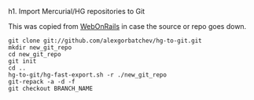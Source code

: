 h1. Import Mercurial/HG repositories to Git

This was copied from [WebOnRails](http://webonrails.com/2009/02/19/export-mercurialhg-repository-to-git-repository/) in case the source or repo goes down.

    git clone git://github.com/alexgorbatchev/hg-to-git.git
    mkdir new_git_repo
    cd new_git_repo
    git init
    cd ..
    hg-to-git/hg-fast-export.sh -r ./new_git_repo
    git-repack -a -d -f
    git checkout BRANCH_NAME
